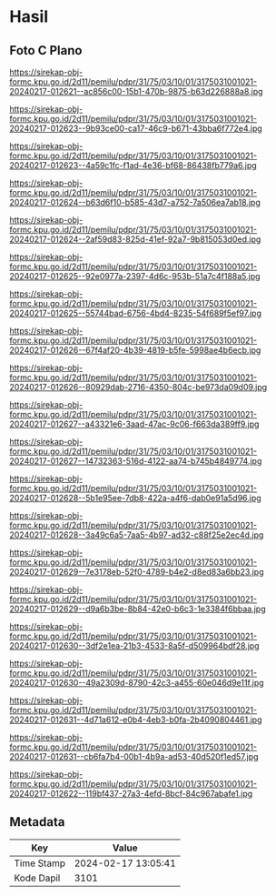 # Hasil

## Foto C Plano

https://sirekap-obj-formc.kpu.go.id/2d11/pemilu/pdpr/31/75/03/10/01/3175031001021-20240217-012621--ac856c00-15b1-470b-9875-b63d226888a8.jpg

https://sirekap-obj-formc.kpu.go.id/2d11/pemilu/pdpr/31/75/03/10/01/3175031001021-20240217-012623--9b93ce00-ca17-46c9-b671-43bba6f772e4.jpg

https://sirekap-obj-formc.kpu.go.id/2d11/pemilu/pdpr/31/75/03/10/01/3175031001021-20240217-012623--4a59c1fc-f1ad-4e36-bf68-86438fb779a6.jpg

https://sirekap-obj-formc.kpu.go.id/2d11/pemilu/pdpr/31/75/03/10/01/3175031001021-20240217-012624--b63d6f10-b585-43d7-a752-7a506ea7ab18.jpg

https://sirekap-obj-formc.kpu.go.id/2d11/pemilu/pdpr/31/75/03/10/01/3175031001021-20240217-012624--2af59d83-825d-41ef-92a7-9b815053d0ed.jpg

https://sirekap-obj-formc.kpu.go.id/2d11/pemilu/pdpr/31/75/03/10/01/3175031001021-20240217-012625--92e0977a-2397-4d6c-953b-51a7c4f188a5.jpg

https://sirekap-obj-formc.kpu.go.id/2d11/pemilu/pdpr/31/75/03/10/01/3175031001021-20240217-012625--55744bad-6756-4bd4-8235-54f689f5ef97.jpg

https://sirekap-obj-formc.kpu.go.id/2d11/pemilu/pdpr/31/75/03/10/01/3175031001021-20240217-012626--67f4af20-4b39-4819-b5fe-5998ae4b6ecb.jpg

https://sirekap-obj-formc.kpu.go.id/2d11/pemilu/pdpr/31/75/03/10/01/3175031001021-20240217-012626--80929dab-2716-4350-804c-be973da09d09.jpg

https://sirekap-obj-formc.kpu.go.id/2d11/pemilu/pdpr/31/75/03/10/01/3175031001021-20240217-012627--a43321e6-3aad-47ac-9c06-f663da389ff9.jpg

https://sirekap-obj-formc.kpu.go.id/2d11/pemilu/pdpr/31/75/03/10/01/3175031001021-20240217-012627--14732363-516d-4122-aa74-b745b4849774.jpg

https://sirekap-obj-formc.kpu.go.id/2d11/pemilu/pdpr/31/75/03/10/01/3175031001021-20240217-012628--5b1e95ee-7db8-422a-a4f6-dab0e91a5d96.jpg

https://sirekap-obj-formc.kpu.go.id/2d11/pemilu/pdpr/31/75/03/10/01/3175031001021-20240217-012628--3a49c6a5-7aa5-4b97-ad32-c88f25e2ec4d.jpg

https://sirekap-obj-formc.kpu.go.id/2d11/pemilu/pdpr/31/75/03/10/01/3175031001021-20240217-012629--7e3178eb-52f0-4789-b4e2-d8ed83a6bb23.jpg

https://sirekap-obj-formc.kpu.go.id/2d11/pemilu/pdpr/31/75/03/10/01/3175031001021-20240217-012629--d9a6b3be-8b84-42e0-b6c3-1e3384f6bbaa.jpg

https://sirekap-obj-formc.kpu.go.id/2d11/pemilu/pdpr/31/75/03/10/01/3175031001021-20240217-012630--3df2e1ea-21b3-4533-8a5f-d509964bdf28.jpg

https://sirekap-obj-formc.kpu.go.id/2d11/pemilu/pdpr/31/75/03/10/01/3175031001021-20240217-012630--49a2309d-8790-42c3-a455-60e046d9e11f.jpg

https://sirekap-obj-formc.kpu.go.id/2d11/pemilu/pdpr/31/75/03/10/01/3175031001021-20240217-012631--4d71a612-e0b4-4eb3-b0fa-2b4090804461.jpg

https://sirekap-obj-formc.kpu.go.id/2d11/pemilu/pdpr/31/75/03/10/01/3175031001021-20240217-012631--cb6fa7b4-00b1-4b9a-ad53-40d520f1ed57.jpg

https://sirekap-obj-formc.kpu.go.id/2d11/pemilu/pdpr/31/75/03/10/01/3175031001021-20240217-012622--119bf437-27a3-4efd-8bcf-84c967abafe1.jpg


## Metadata

| Key        | Value               |
| ---------- | ------------------- |
| Time Stamp | 2024-02-17 13:05:41 |
| Kode Dapil | 3101                |




